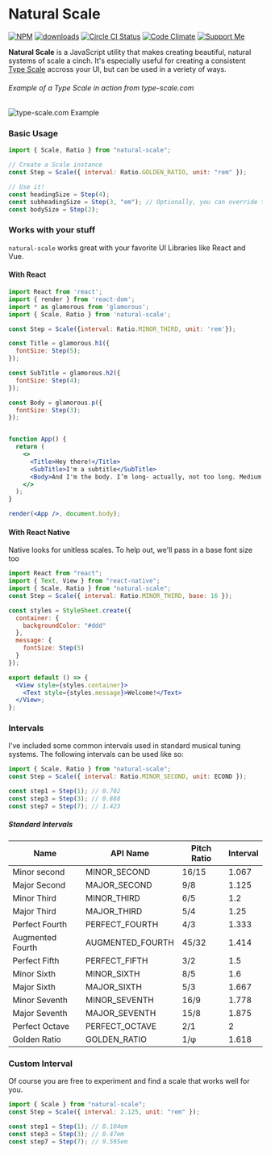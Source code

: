 # Natural Scale

[![NPM][npm-badge-img]][npm-badge-link]
[![downloads][downloads-badge]][npmcharts]
[![Circle CI Status][circle-ci-badge]][circle-ci-url]
[![Code Climate][codeclimate-badge]][codeclimate-url]
[![Support Me][support-badge-image]][support-badge-url]

<!-- [![Coverage Status][coverage-badge]][coverage-url] -->

**Natural Scale** is a JavaScript utility that makes creating beautiful, natural systems of scale a cinch. It's especially useful for creating a consistent [Type Scale](http://type-scale.com) accross your UI, but can be used in a veriety of ways.

###### Example of a Type Scale in action from type-scale.com

![type-scale.com Example](https://jklb-os.s3.amazonaws.com/samples/type-scale--example.gif)

### Basic Usage

```jsx
import { Scale, Ratio } from "natural-scale";

// Create a Scale instance
const Step = Scale({ interval: Ratio.GOLDEN_RATIO, unit: "rem" });

// Use it!
const headingSize = Step(4);
const subheadingSize = Step(3, "em"); // Optionally, you can override the unit of measure
const bodySize = Step(2);
```

### Works with your stuff

`natural-scale` works great with your favorite UI Libraries like React and Vue.

#### With React

```jsx
import React from 'react';
import { render } from 'react-dom';
import * as glamorous from 'glamorous';
import { Scale, Ratio } from 'natural-scale';

const Step = Scale({interval: Ratio.MINOR_THIRD, unit: 'rem'});

const Title = glamorous.h1({
  fontSize: Step(5);
});

const SubTitle = glamorous.h2({
  fontSize: Step(4);
});

const Body = glamorous.p({
  fontSize: Step(3);
});


function App() {
  return (
    <>
      <Title>Hey there!</Title>
      <SubTitle>I'm a subtitle</SubTitle>
      <Body>And I'm the body. I’m long- actually, not too long. Medium length.</Body>
    </>
  );
}

render(<App />, document.body);
```

#### With React Native

Native looks for unitless scales. To help out, we'll pass in a base font size too

```jsx
import React from "react";
import { Text, View } from "react-native";
import { Scale, Ratio } from "natural-scale";
const Step = Scale({ interval: Ratio.MINOR_THIRD, base: 16 });

const styles = StyleSheet.create({
  container: {
    backgroundColor: "#ddd"
  },
  message: {
    fontSize: Step(5)
  }
});

export default () => {
  <View style={styles.container}>
    <Text style={styles.message}>Welcome!</Text>
  </View>;
};
```

### Intervals

I've included some common intervals used in standard musical tuning systems. The following intervals can be used like so:

```jsx
import { Scale, Ratio } from "natural-scale";
const Step = Scale({ interval: Ratio.MINOR_SECOND, unit: ECOND });

const step1 = Step(1); // 0.702
const step3 = Step(3); // 0.888
const step7 = Step(7); // 1.423
```

##### Standard Intervals

| Name             | API Name         | Pitch Ratio | Interval |
| ---------------- | ---------------- | ----------- | -------- |
| Minor second     | MINOR_SECOND     | 16/15       | 1.067    |
| Major Second     | MAJOR_SECOND     | 9/8         | 1.125    |
| Minor Third      | MINOR_THIRD      | 6/5         | 1.2      |
| Major Third      | MAJOR_THIRD      | 5/4         | 1.25     |
| Perfect Fourth   | PERFECT_FOURTH   | 4/3         | 1.333    |
| Augmented Fourth | AUGMENTED_FOURTH | 45/32       | 1.414    |
| Perfect Fifth    | PERFECT_FIFTH    | 3/2         | 1.5      |
| Minor Sixth      | MINOR_SIXTH      | 8/5         | 1.6      |
| Major Sixth      | MAJOR_SIXTH      | 5/3         | 1.667    |
| Minor Seventh    | MINOR_SEVENTH    | 16/9        | 1.778    |
| Major Seventh    | MAJOR_SEVENTH    | 15/8        | 1.875    |
| Perfect Octave   | PERFECT_OCTAVE   | 2/1         | 2        |
| Golden Ratio     | GOLDEN_RATIO     | 1/φ         | 1.618    |

### Custom Interval

Of course you are free to experiment and find a scale that works well for you.

```jsx
import { Scale } from "natural-scale";
const Step = Scale({ interval: 2.125, unit: "rem" });

const step1 = Step(1); // 0.104em
const step3 = Step(3); // 0.47em
const step7 = Step(7); // 9.595em
```

[npm-badge-img]: https://badge.fury.io/js/natural-scale.svg
[npm-badge-link]: http://badge.fury.io/js/natural-scale
[codeclimate-badge]: https://codeclimate.com/github/jakeleboeuf/natural-scale/badges/gpa.svg
[codeclimate-url]: https://codeclimate.com/github/jakeleboeuf/natural-scale
[coverage-badge]: https://codeclimate.com/github/jakeleboeuf/natural-scale/badges/coverage.svg
[coverage-url]: https://codeclimate.com/github/jakeleboeuf/natural-scale/coverage
[circle-ci-badge]: https://img.shields.io/circleci/project/github/jakeleboeuf/natural-scale.svg
[circle-ci-url]: https://circleci.com/gh/jakeleboeuf/natural-scale
[npmcharts]: http://npmcharts.com/compare/natural-scale
[downloads-badge]: https://img.shields.io/npm/dw/natural-scale.svg
[support-badge-image]: https://img.shields.io/badge/support-jake-0666d0.svg
[support-badge-url]: https://commerce.coinbase.com/checkout/ec081042-4a98-42bf-bf04-e882a81db30f
